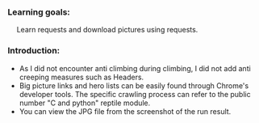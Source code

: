 ### Learning goals:
&emsp; Learn requests and download pictures using requests.

### Introduction:
+ As I did not encounter anti climbing during climbing, I did not add anti creeping measures such as Headers.
+ Big picture links and hero lists can be easily found through Chrome's developer tools. The specific crawling process can refer to the public number "C and python" reptile module.
+ You can view the JPG file from the screenshot of the run result.
